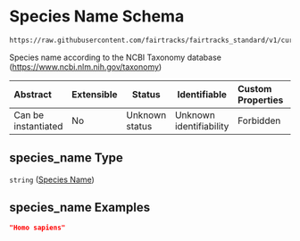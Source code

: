 # Species Name Schema

```txt
https://raw.githubusercontent.com/fairtracks/fairtracks_standard/v1/current/json/schema/fairtracks_sample.schema.json#/properties/species_name
```

Species name according to the NCBI Taxonomy database (<https://www.ncbi.nlm.nih.gov/taxonomy>)


| Abstract            | Extensible | Status         | Identifiable            | Custom Properties | Additional Properties | Access Restrictions | Defined In                                                                                             |
| :------------------ | ---------- | -------------- | ----------------------- | :---------------- | --------------------- | ------------------- | ------------------------------------------------------------------------------------------------------ |
| Can be instantiated | No         | Unknown status | Unknown identifiability | Forbidden         | Allowed               | none                | [fairtracks_sample.schema.json\*](../json/schema/fairtracks_sample.schema.json "open original schema") |

## species_name Type

`string` ([Species Name](fairtracks_sample-properties-species-name.md))

## species_name Examples

```json
"Homo sapiens"
```
